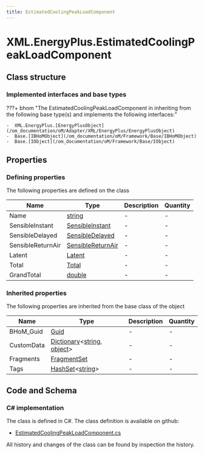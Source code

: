 ```yaml
---
title: EstimatedCoolingPeakLoadComponent
---
```


# XML.EnergyPlus.EstimatedCoolingPeakLoadComponent



## Class structure

### Implemented interfaces and base types

???+ bhom "The EstimatedCoolingPeakLoadComponent in inheriting from the following base type(s) and implements the following interfaces:"

    -  XML.EnergyPlus.[EnergyPlusObject](/om_documentation/oM/Adapter/XML/EnergyPlus/EnergyPlusObject)
    -  Base.[IBHoMObject](/om_documentation/oM/Framework/Base/IBHoMObject)
    -  Base.[IObject](/om_documentation/oM/Framework/Base/IObject)


## Properties



### Defining properties

The following properties are defined on the class

| Name             | Type             | Description      | Quantity         |
|------------------|------------------|------------------|------------------|
| Name | [string](https://learn.microsoft.com/en-us/dotnet/api/System.String?view=netstandard-2.0) | - | - |
| SensibleInstant | [SensibleInstant](/om_documentation/oM/Adapter/XML/EnergyPlus/SensibleInstant) | - | - |
| SensibleDelayed | [SensibleDelayed](/om_documentation/oM/Adapter/XML/EnergyPlus/SensibleDelayed) | - | - |
| SensibleReturnAir | [SensibleReturnAir](/om_documentation/oM/Adapter/XML/EnergyPlus/SensibleReturnAir) | - | - |
| Latent | [Latent](/om_documentation/oM/Adapter/XML/EnergyPlus/Latent) | - | - |
| Total | [Total](/om_documentation/oM/Adapter/XML/EnergyPlus/Total) | - | - |
| GrandTotal | [double](https://learn.microsoft.com/en-us/dotnet/api/System.Double?view=netstandard-2.0) | - | - |


### Inherited properties
The following properties are inherited from the base class of the object

| Name             | Type             | Description      | Quantity         |
|------------------|------------------|------------------|------------------|
| BHoM_Guid | [Guid](https://learn.microsoft.com/en-us/dotnet/api/System.Guid?view=netstandard-2.0) | - | - |
| CustomData | [Dictionary](https://learn.microsoft.com/en-us/dotnet/api/System.Collections.Generic.Dictionary-2?view=netstandard-2.0)&lt;[string](https://learn.microsoft.com/en-us/dotnet/api/System.String?view=netstandard-2.0), [object](https://learn.microsoft.com/en-us/dotnet/api/System.Object?view=netstandard-2.0)&gt; | - | - |
| Fragments | [FragmentSet](/om_documentation/oM/Framework/Base/FragmentSet) | - | - |
| Tags | [HashSet](https://learn.microsoft.com/en-us/dotnet/api/System.Collections.Generic.HashSet-1?view=netstandard-2.0)&lt;[string](https://learn.microsoft.com/en-us/dotnet/api/System.String?view=netstandard-2.0)&gt; | - | - |


## Code and Schema

### C# implementation

The class is defined in C#. The class definition is available on github:

- [EstimatedCoolingPeakLoadComponent.cs](https://github.com/BHoM/XML_Toolkit/blob/develop/XML_oM/EnergyPlus\EstimatedCoolingPeakLoadComponent.cs)

All history and changes of the class can be found by inspection the history.
